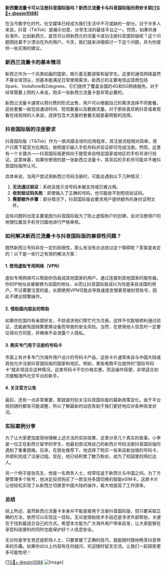 **新西蘭流量卡可以注册抖音国际版吗？新西兰流量卡与抖音国际版的奇妙关联[[TG💪+ @esim1088](https://t.me/s/esim1088)]**

在当今数字化时代，社交媒体已经成为我们生活中不可或缺的一部分。对于许多人来说，抖音（TikTok）是展示创意、分享生活的最佳平台之一。然而，如果你身处海外，比如新西兰，是否可以用新西兰的流量卡成功注册抖音国际版呢？这个问题困扰着不少漂泊在外的用户。今天，我们就来详细探讨一下这个问题，并为你提供一些实用的建议。

### 新西兰流量卡的基本情况

新西兰作为一个风景如画的国家，吸引着无数游客和留学生。这里的通信网络虽然不算全球顶尖，但基本能满足日常使用需求。新西兰的主要电信运营商包括Spark、Vodafone和2degrees，它们提供了覆盖全国的4G和5G网络服务。对于经常需要上网的人来说，购买一张新西兰流量卡是非常必要的。

新西兰流量卡通常以预付费的形式出售，用户可以根据自己的需求选择不同套餐。这些套餐一般包括通话时间、短信数量以及数据流量。对于那些喜欢刷抖音或者观看在线视频的人来说，选择包含大流量的套餐无疑是最明智的选择。

### 抖音国际版的注册要求

抖音国际版（TikTok）作为一款风靡全球的应用程序，其注册流程相对简单。用户只需下载官方应用后，按照提示输入手机号码并验证即可完成注册。然而，这里有一个关键点——抖音国际版更倾向于接受来自特定国家或地区的手机号进行验证。这意味着，如果你使用的是一张新西兰流量卡，其背后的手机号可能并不被抖音国际版所认可。

具体来说，当用户尝试用新西兰号码注册时，可能会遇到以下几种情况：

1. **无法通过验证**：系统会提示该号码未被支持或已被占用。
2. **收到验证码失败**：即使输入了正确的号码，也可能收不到短信验证码。
3. **需要额外步骤**：部分情况下，抖音国际版会要求用户提供额外的身份证明文件。

这些问题的出现主要是因为抖音国际版为了防止虚假账户的创建，会对注册用户的地理位置及手机号归属地进行严格审核。

### 如何解决新西兰流量卡与抖音国际版的兼容性问题？

既然新西兰号码存在一定的局限性，那么有没有办法绕过这个障碍呢？答案是肯定的！以下是一些行之有效的解决方案：

#### 1. 使用虚拟专用网络（VPN）
虚拟专用网络可以帮助你伪装成其他国家的用户。通过连接到其他国家的服务器，你的IP地址会被替换为该国的地址，从而让抖音国际版误以为你是来自该国的用户。不过需要注意的是，长期使用VPN可能会导致速度变慢甚至被封禁账号，因此不建议频繁操作。

#### 2. 借助国内朋友的帮助
如果你在国内有亲朋好友，不妨请求他们帮忙代为注册。这样不仅能够顺利通过验证，还能避免因频繁更换设备而导致的安全风险。当然，在使用他人信息时一定要征得对方同意，并确保不会泄露个人隐私。

#### 3. 购买专门用于注册的号码卡
市面上有许多专门为海外用户设计的号码卡产品，这些卡片通常来自与中国大陆或其他允许注册抖音国际版的国家和地区。例如，某些电商平台提供的“国际号码卡”就非常适合这种情况。这类号码卡不仅价格实惠，而且操作简便，非常适合初次接触海外社交平台的新手。

#### 4. 关注官方公告
最后，还有一点非常重要，那就是时刻关注抖音国际版的最新政策变化。由于平台规则随时都有可能调整，所以了解最新的动态有助于我们更好地应对各种突发状况。

### 实际案例分享

为了让大家更加直观地理解上述方法的实际效果，这里分享几个真实的故事。小李是一位正在新西兰留学的学生，他最初尝试用自己的新西兰号码注册抖音国际版时遇到了重重困难。后来，在朋友推荐下，他选择了购买一张来自新加坡的号码卡，并顺利完成了注册过程。现在，他已经积累了数万粉丝，成为了校园里的网红达人。

另一个例子是张先生，他是一名商务人士，经常往返于新西兰与中国之间。为了方便管理多个账号，他决定投资购买了一款支持多国切换的智能eSIM卡。这款卡片让他轻松实现了从新西兰切换至中国大陆的操作，极大地提高了工作效率。

### 总结

综上所述，虽然新西兰流量卡本身并不能直接用于注册抖音国际版，但只要采取正确的方法，依然可以实现这一目标。无论是借助技术手段还是寻求外部帮助，关键在于找到最适合自己的方式。希望本文能为广大海外用户带来启发，让大家能够在享受科技便利的同时也能保护好个人信息安全。

无论你是学生党还是职场人士，只要掌握了正确的技巧，就能随时随地畅享抖音带来的乐趣。如果你对以上内容有任何疑问，欢迎随时留言交流。让我们一起探索更多可能性吧！

[[TG💪+ @esim1088](https://t.me/s/esim1088) ![Image](https://i.postimg.cc/4NQfJmqS/Snipaste-2025-05-13-00-14-12.png)]